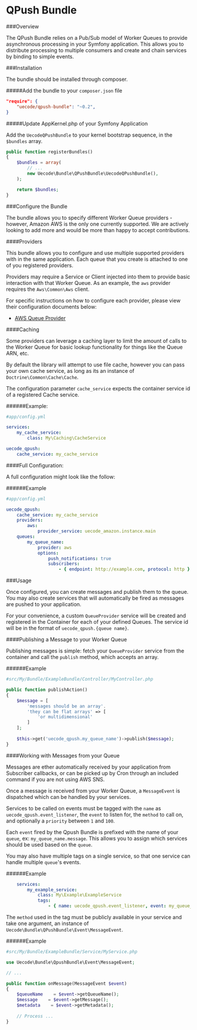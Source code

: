 QPush Bundle
=======================

###Overview

The QPush Bundle relies on a Pub/Sub model of Worker Queues to provide asynchronous
processing in your Symfony application.  This allows you to distribute processing to
multiple consumers and create and chain services by binding to simple events.

###Installation

The bundle should be installed through composer.

#####Add the bundle to your `composer.json` file

```json
"require": {
    "uecode/qpush-bundle": "~0.2",
}
```

#####Update AppKernel.php of your Symfony Application

Add the `UecodeQPushBundle` to your kernel bootstrap sequence, in the `$bundles` array.

```php
public function registerBundles()
{
    $bundles = array(
        // ...
        new Uecode\Bundle\QPushBundle\UecodeQPushBundle(),
    );

    return $bundles;
}
```

###Configure the Bundle

The bundle allows you to specify different Worker Queue providers - however, 
Amazon AWS is the only one currently supported. We are actively looking to add
more and would be more than happy to accept contributions.

####Providers

This bundle allows you to configure and use multiple supported providers with in the same 
application.  Each queue that you create is attached to one of you registered providers.

Providers may require a Service or Client injected into them to provide basic
interaction with that Worker Queue.  As an example, the `aws` provider requires the
`Aws\Common\Aws` client.

For specific instructions on how to configure each provider, please view their configuration
documents below:

 - [AWS Queue Provider](/docs/aws-queue-provider.md)

####Caching

Some providers can leverage a caching layer to limit the amount of calls to the Worker Queue
for basic lookup functionality for things like the Queue ARN, etc.

By default the library will attempt to use file cache, however you can pass your
own cache service, as long as its an instance of `Doctrine\Common\Cache\Cache`.

The configuration parameter `cache_service` expects the container service id of a registered
Cache service.

######Example:
```yaml
#app/config.yml

services:
    my_cache_service:
    	class: My\Caching\CacheService

uecode_qpush:
    cache_service: my_cache_service
```

####Full Configuration:

A full configuration might look like the follow:

######Example

```yaml
#app/config.yml

uecode_qpush:
    cache_service: my_cache_service
    providers:
        aws:
        	provider_service: uecode_amazon.instance.main
    queues:
        my_queue_name:
            provider: aws
            options:
                push_notifications: true
                subscribers:
                    - { endpoint: http://example.com, protocol: http }
```

###Usage

Once configured, you can create messages and publish them to the queue.  You may also
create services that will automatically be fired as messages are pushed to your application.

For your convenience, a custom `QueueProvider` service will be created and registered in the Container for
each of your defined Queues. The service id will be in the format of `uecode_qpush.{queue name}`.

####Publishing a Message to your Worker Queue

Publishing messages is simple: fetch your `QueueProvider` service from the container and
call the `publish` method, which accepts an array.

######Example

```php
#src/My/Bundle/ExampleBundle/Controller/MyController.php

public function publishAction()
{
    $message = [ 
        'messages should be an array'.
        'they can be flat arrays' => [
            'or multidimensional'
        ]
    ];
    
    $this->get('uecode_qpush.my_queue_name')->publish($message);
}

```

####Working with Messages from your Queue

Messages are ether automatically received by your application from Subscriber callbacks,
or can be picked up by Cron through an included command if you are not using AWS SNS.

Once a message is received from your Worker Queue, a `MessageEvent` is dispatched which
can be handled by your services.

Services to be called on events must be tagged with the `name` as `uecode_qpush.event_listener`, the
`event` to listen for, the `method` to call on, and optionally a `priority` between `1` and `100`.

Each `event` fired by the Qpush Bundle is prefixed with the name of your `queue`, ex: `my_queue_name.message`.
This allows you to assign which services should be used based on the `queue`.

You may also have multiple tags on a single service, so that one service can handle multiple `queue`'s events.

######Example
```yaml
    services:
    	my_example_service:
    		class: My\Example\ExampleService
    		tags:
    			- { name: uecode_qpush.event_listener, event: my_queue_name.message, method: onMessage }
```

The `method` used in the tag must be publicly available in your service and take one argument,
an instance of `Uecode\Bundle\QPushBundle\Event\MessageEvent`.

######Example
```php
#src/My/Bundle/ExampleBundle/Service/MyService.php

use Uecode\Bundle\QpushBundle\Event\MessageEvent;

// ...

public function onMessage(MessageEvent $event)
{
    $queueName    = $event->getQueueName();
    $message    = $event->getMessage();
    $metadata    = $event->getMetadata();
    
    // Process ...
}
```
